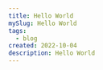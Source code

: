 ```yaml
---
title: Hello World 
mySlug: Hello World
tags:
  - blog
created: 2022-10-04
description: Hello World
---
```


